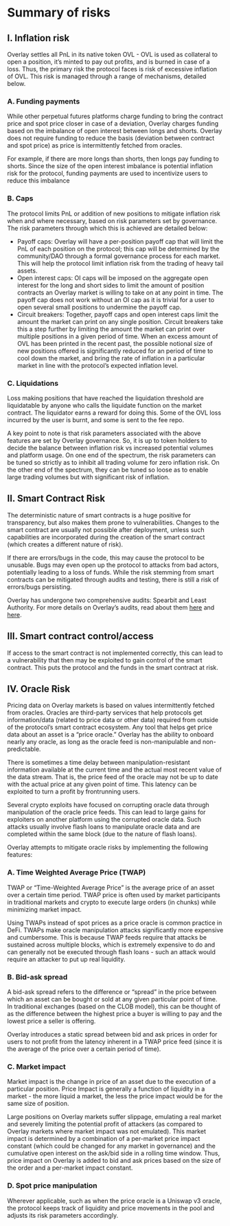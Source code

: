 # Summary of risks

## I. Inflation risk

Overlay settles all PnL in its native token OVL - OVL is used as collateral to open a position, it’s minted to pay out profits, and is burned in case of a loss. Thus, the primary risk the protocol faces is risk of excessive inflation of OVL. This risk is managed through a range of mechanisms, detailed below.

### A. Funding payments

While other perpetual futures platforms charge funding to bring the contract price and spot price closer in case of a deviation, Overlay charges funding based on the imbalance of open interest between longs and shorts. Overlay does not require funding to reduce the basis (deviation between contract and spot price) as price is intermittently fetched from oracles.

For example, if there are more longs than shorts, then longs pay funding to shorts. Since the size of the open interest imbalance is potential inflation risk for the protocol, funding payments are used to incentivize users to reduce this imbalance

### B. Caps

The protocol limits PnL or addition of new positions to mitigate inflation risk when and where necessary, based on risk parameters set by governance. The risk parameters through which this is achieved are detailed below:

- Payoff caps: Overlay will have a per-position payoff cap that will limit the PnL of each position on the protocol; this cap will be determined by the community/DAO through a formal governance process for each market. This will help the protocol limit inflation risk from the trading of heavy tail assets.
- Open interest caps: OI caps will be imposed on the aggregate open interest for the long and short sides to limit the amount of position contracts an Overlay market is willing to take on at any point in time. The payoff cap does not work without an OI cap as it is trivial for a user to open several small positions to undermine the payoff cap.
- Circuit breakers: Together, payoff caps and open interest caps limit the amount the market can print on any single position. Circuit breakers take this a step further by limiting the amount the market can print over multiple positions in a given period of time. When an excess amount of OVL has been printed in the recent past, the possible notional size of new positions offered is significantly reduced for an period of time to cool down the market, and bring the rate of inflation in a particular market in line with the protocol’s expected inflation level.

### C. Liquidations

Loss making positions that have reached the liquidation threshold are liquidatable by anyone who calls the liquidate function on the market contract. The liquidator earns a reward for doing this. Some of the OVL loss incurred by the user is burnt, and some is sent to the fee repo.

A key point to note is that risk parameters associated with the above features are set by Overlay governance. So, it is up to token holders to decide the balance between inflation risk vs increased potential volumes and platform usage. On one end of the spectrum, the risk parameters can be tuned so strictly as to inhibit all trading volume for zero inflation risk. On the other end of the spectrum, they can be tuned so loose as to enable large trading volumes but with significant risk of inflation.

## II. Smart Contract Risk

The deterministic nature of smart contracts is a huge positive for transparency, but also makes them prone to vulnerabilities. Changes to the smart contract are usually not possible after deployment, unless such capabilities are incorporated during the creation of the smart contract (which creates a different nature of risk).

If there are errors/bugs in the code, this may cause the protocol to be unusable. Bugs may even open up the protocol to attacks from bad actors, potentially leading to a loss of funds. While the risk stemming from smart contracts can be mitigated through audits and testing, there is still a risk of errors/bugs persisting.

Overlay has undergone two comprehensive audits: Spearbit and Least Authority. For more details on Overlay’s audits, read about them [here](https://github.com/overlay-market/v1-core/blob/main/audits/spearbit/audit.pdf) and [here](https://github.com/overlay-market/v1-core/blob/main/audits/leastauthority/audit.pdf).

## III. Smart contract control/access

If access to the smart contract is not implemented correctly, this can lead to a vulnerability that then may be exploited to gain control of the smart contract. This puts the protocol and the funds in the smart contract at risk.

## IV. Oracle Risk

Pricing data on Overlay markets is based on values intermittently fetched from oracles. Oracles are third-party services that help protocols get information/data (related to price data or other data) required from outside of the protocol’s smart contract ecosystem. Any tool that helps get price data about an asset is a “price oracle.” Overlay has the ability to onboard nearly any oracle, as long as the oracle feed is non-manipulable and non-predictable.

There is sometimes a time delay between manipulation-resistant information available at the current time and the actual most recent value of the data stream. That is, the price feed of the oracle may not be up to date with the actual price at any given point of time. This latency can be exploited to turn a profit by frontrunning users.

Several crypto exploits have focused on corrupting oracle data through manipulation of the oracle price feeds. This can lead to large gains for exploiters on another platform using the corrupted oracle data. Such attacks usually involve flash loans to manipulate oracle data and are completed within the same block (due to the nature of flash loans).

Overlay attempts to mitigate oracle risks by implementing the following features:

### A. Time Weighted Average Price (TWAP)

TWAP or “Time-Weighted Average Price” is the average price of an asset over a certain time period. TWAP price is often used by market participants in traditional markets and crypto to execute large orders (in chunks) while minimizing market impact.

Using TWAPs instead of spot prices as a price oracle is common practice in DeFi. TWAPs make oracle manipulation attacks significantly more expensive and cumbersome. This is because TWAP feeds require that attacks be sustained across multiple blocks, which is extremely expensive to do and can generally not be executed through flash loans - such an attack would require an attacker to put up real liquidity.

### B. Bid-ask spread

A bid-ask spread refers to the difference or “spread” in the price between which an asset can be bought or sold at any given particular point of time. In traditional exchanges (based on the CLOB model), this can be thought of as the difference between the highest price a buyer is willing to pay and the lowest price a seller is offering.

Overlay introduces a static spread between bid and ask prices in order for users to not profit from the latency inherent in a TWAP price feed (since it is the average of the price over a certain period of time).

### C. Market impact

Market impact is the change in price of an asset due to the execution of a particular position. Price Impact is generally a function of liquidity in a market - the more liquid a market, the less the price impact would be for the same size of position.

Large positions on Overlay markets suffer slippage, emulating a real market and severely limiting the potential profit of attackers (as compared to Overlay markets where market impact was not emulated). This market impact is determined by a combination of a per-market price impact constant (which could be changed for any market in governance) and the cumulative open interest on the ask/bid side in a rolling time window. Thus, price impact on Overlay is added to bid and ask prices based on the size of the order and a per-market impact constant.

### D. Spot price manipulation

Wherever applicable, such as when the price oracle is a Uniswap v3 oracle, the protocol keeps track of liquidity and price movements in the pool and adjusts its risk parameters accordingly.
